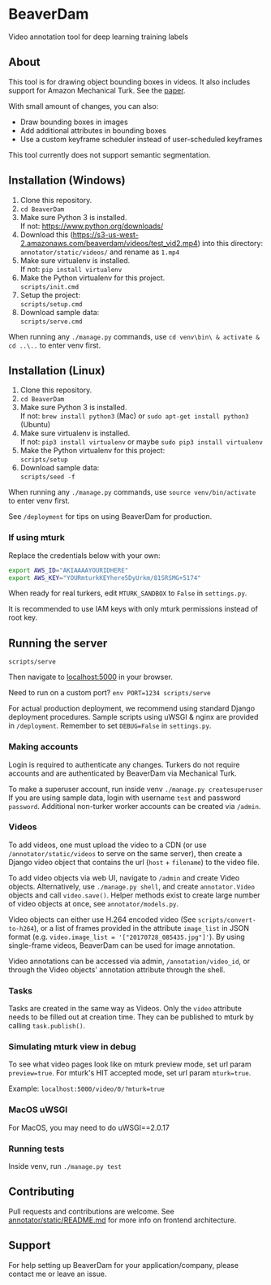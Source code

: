 BeaverDam
=========

Video annotation tool for deep learning training labels

## About

This tool is for drawing object bounding boxes in videos. It also includes support for Amazon Mechanical Turk. See the [paper](https://www2.eecs.berkeley.edu/Pubs/TechRpts/2016/EECS-2016-193.html).

With small amount of changes, you can also:
- Draw bounding boxes in images
- Add additional attributes in bounding boxes
- Use a custom keyframe scheduler instead of user-scheduled keyframes

This tool currently does not support semantic segmentation.

## Installation (Windows)

 1. Clone this repository.
 2. `cd BeaverDam`
 3. Make sure Python 3 is installed.  
    If not: https://www.python.org/downloads/
 4. Download this (https://s3-us-west-2.amazonaws.com/beaverdam/videos/test_vid2.mp4) into this directory: `annotator/static/videos/` and rename as `1.mp4`
 5. Make sure virtualenv is installed.  
    If not: `pip install virtualenv`
 6. Make the Python virtualenv for this project.  
    `scripts/init.cmd`
 7. Setup the project:  
    `scripts/setup.cmd`
 8. Download sample data:  
    `scripts/serve.cmd`

When running any `./manage.py` commands, use `cd venv\bin\ & activate & cd ..\..` to enter venv first.

## Installation (Linux)

 1. Clone this repository.
 2. `cd BeaverDam`
 3. Make sure Python 3 is installed.  
    If not: `brew install python3` (Mac) or `sudo apt-get install python3` (Ubuntu)
 4. Make sure virtualenv is installed.  
    If not: `pip3 install virtualenv` or maybe `sudo pip3 install virtualenv`
 5. Make the Python virtualenv for this project:  
    `scripts/setup`
 6. Download sample data:  
    `scripts/seed -f`

When running any `./manage.py` commands, use `source venv/bin/activate` to enter venv first.

See `/deployment` for tips on using BeaverDam for production.

### If using mturk

Replace the credentials below with your own:

```bash
export AWS_ID="AKIAAAAYOURIDHERE"
export AWS_KEY="YOURmturkKEYhere5DyUrkm/81SRSMG+5174"
```

When ready for real turkers, edit `MTURK_SANDBOX` to `False` in `settings.py`.

It is recommended to use IAM keys with only mturk permissions instead of root key.


## Running the server

```shell
scripts/serve
```

Then navigate to [localhost:5000](http://localhost:5000/) in your browser.

Need to run on a custom port? `env PORT=1234 scripts/serve`

For actual production deployment, we recommend using standard Django deployment procedures. Sample scripts using uWSGI & nginx are provided in `/deployment`. Remember to set `DEBUG=False` in `settings.py`. 

### Making accounts

Login is required to authenticate any changes. Turkers do not require accounts and are authenticated by BeaverDam via Mechanical Turk. 

To make a superuser account, run inside venv `./manage.py createsuperuser`
If you are using sample data, login with username `test` and password `password`.
Additional non-turker worker accounts can be created via `/admin`. 

### Videos

To add videos, one must upload the video to a CDN (or use `/annotator/static/videos` to serve on the same server), then create a Django video object that contains the url (`host` + `filename`) to the video file.

To add video objects via web UI, navigate to `/admin` and create Video objects. 
Alternatively, use `./manage.py shell`, and create `annotator.Video` objects and call `video.save()`.
Helper methods exist to create large number of video objects at once, see `annotator/models.py`.

Video objects can either use H.264 encoded video (See `scripts/convert-to-h264`), or a list of frames provided in the attribute `image_list` in JSON format (e.g. `video.image_list = '["20170728_085435.jpg"]'`). 
By using single-frame videos, BeaverDam can be used for image annotation.

Video annotations can be accessed via admin, `/annotation/video_id`, or through the Video objects' annotation attribute through the shell.

### Tasks

Tasks are created in the same way as Videos. 
Only the `video` attribute needs to be filled out at creation time.
They can be published to mturk by calling `task.publish()`. 

### Simulating mturk view in debug

To see what video pages look like on mturk preview mode, set url param `preview=true`.
For mturk's HIT accepted mode, set url param `mturk=true`.

Example: `localhost:5000/video/0/?mturk=true`

### MacOS uWSGI

For MacOS, you may need to do uWSGI==2.0.17

### Running tests

Inside venv, run `./manage.py test`

## Contributing

Pull requests and contributions are welcome. 
See [annotator/static/README.md](annotator/static) for more info on frontend architecture.

## Support

For help setting up BeaverDam for your application/company, please contact me or leave an issue.
